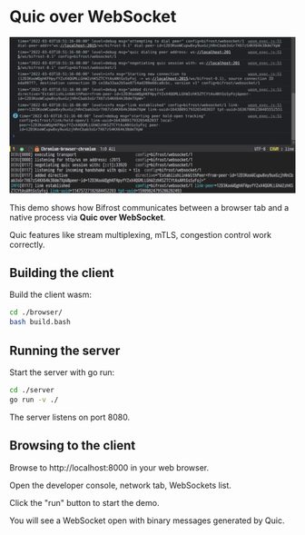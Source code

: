 # Quic over WebSocket

![Screenshot](./screenshot.png)

This demo shows how Bifrost communicates between a browser tab and a native
process via **Quic over WebSocket**.

Quic features like stream multiplexing, mTLS, congestion control work correctly.

## Building the client

Build the client wasm:

```sh
cd ./browser/
bash build.bash
```

## Running the server

Start the server with go run:

```sh
cd ./server
go run -v ./
```

The server listens on port 8080.

## Browsing to the client

Browse to http://localhost:8000 in your web browser.

Open the developer console, network tab, WebSockets list.

Click the "run" button to start the demo.

You will see a WebSocket open with binary messages generated by Quic.
